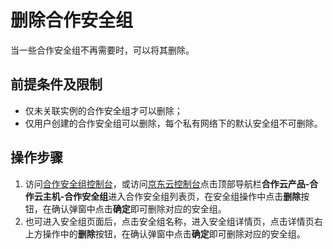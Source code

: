 # 删除合作安全组
当一些合作安全组不再需要时，可以将其删除。

## 前提条件及限制
* 仅未关联实例的合作安全组才可以删除；
* 仅用户创建的合作安全组可以删除，每个私有网络下的默认安全组不可删除。

## 操作步骤
1. 访问[合作安全组控制台](https://coccns-console.jdcloud.com/host/netSecurity/lis)，或访问[京东云控制台](https://console.jdcloud.com/overview)点击顶部导航栏**合作云产品-合作云主机-合作安全组**进入合作安全组列表页，在安全组操作中点击**删除**按钮，在确认弹窗中点击**确定**即可删除对应的安全组。
2. 也可进入安全组页面后，点击安全组名称，进入安全组详情页，点击详情页右上方操作中的**删除**按钮，在确认弹窗中点击**确定**即可删除对应的安全组。


